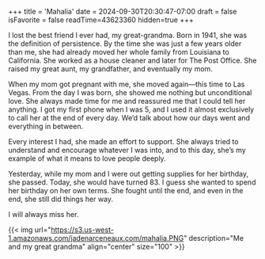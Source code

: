 +++
title = 'Mahalia'
date = 2024-09-30T20:30:47-07:00
draft = false
isFavorite = false
readTime=43623360
hidden=true
+++

I lost the best friend I ever had, my great-grandma. Born in 1941, she was the definition of persistence. By the time she was just a few years older than me, she had already moved her whole family from Louisiana to California. She worked as a house cleaner and later for The Post Office. She raised my great aunt, my grandfather, and eventually my mom.

When my mom got pregnant with me, she moved again—this time to Las Vegas. From the day I was born, she showed me nothing but unconditional love. She always made time for me and reassured me that I could tell her anything. I got my first phone when I was 5, and I used it almost exclusively to call her at the end of every day. We’d talk about how our days went and everything in between.

Every interest I had, she made an effort to support. She always tried to understand and encourage whatever I was into, and to this day, she’s my example of what it means to love people deeply.

Yesterday, while my mom and I were out getting supplies for her birthday, she passed. Today, she would have turned 83. I guess she wanted to spend her birthday on her own terms. She fought until the end, and even in the end, she still did things her way.

I will always miss her.


{{< img
url="https://s3.us-west-1.amazonaws.com/jadenarceneaux.com/mahalia.PNG"
description="Me and my great grandma"
align="center"
size="100" >}}
